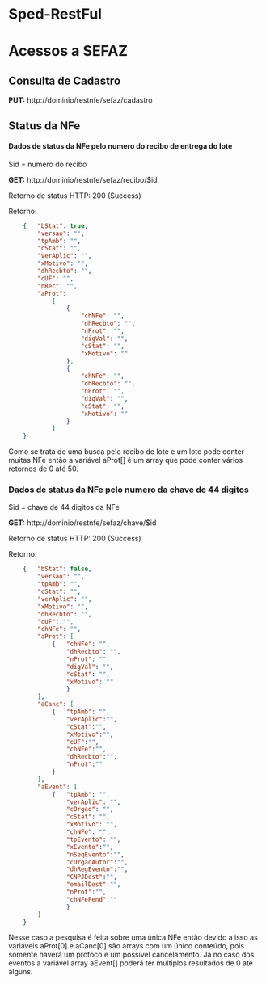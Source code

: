 # Sped-RestFul

# Acessos a SEFAZ

## Consulta de Cadastro

**PUT:** http://dominio/restnfe/sefaz/cadastro


## Status da NFe

#### Dados de status da NFe pelo numero do recibo de entrega do lote

$id = numero do recibo

**GET:** http://dominio/restnfe/sefaz/recibo/$id

Retorno de status HTTP: 200 (Success)

Retorno:
```json
    {   "bStat": true,
        "versao": "",
        "tpAmb": "",
        "cStat": "",
        "verAplic": "",
        "xMotivo": "",
        "dhRecbto": "",
        "cUF": "",
        "nRec": "",
        "aProt":
            [
                {
                    "chNFe": "",
                    "dhRecbto": "",
                    "nProt": "",
                    "digVal": "",
                    "cStat": "",
                    "xMotivo": ""
                },
                {
                    "chNFe": "",
                    "dhRecbto": "",
                    "nProt": "",
                    "digVal": "",
                    "cStat": "",
                    "xMotivo": ""
                }
            ]
    }
```
Como se trata de uma busca pelo recibo de lote e um lote pode conter muitas NFe então a variável aProt[] é um array que pode conter vários retornos de 0 até 50.


### Dados de status da NFe pelo numero da chave de 44 digitos

$id = chave de 44 digitos da NFe

**GET:** http://dominio/restnfe/sefaz/chave/$id

Retorno de status HTTP: 200 (Success)

Retorno:
```json
    {   "bStat": false,
        "versao": "",
        "tpAmb": "",
        "cStat": "",
        "verAplic": "",
        "xMotivo": "",
        "dhRecbto": "",
        "cUF": "",
        "chNFe": "",
        "aProt": [
        	{   "chNFe": "",
                "dhRecbto": "",
                "nProt": "",
                "digVal": "",
                "cStat": "",
                "xMotivo": ""
                }
        ],
        "aCanc": [
            {   "tpAmb": "",
                "verAplic":"",
                "cStat":"",
                "xMotivo":"",
                "cUF":"",
                "chNFe":"",
                "dhRecbto":"",
                "nProt":""
            }
        ],
        "aEvent": [
            {   "tpAmb": "",
                "verAplic": "",
                "cOrgao": "",
                "cStat": "",
                "xMotivo": "",
                "chNFe": "",
                "tpEvento": "",
                "xEvento":"",
                "nSeqEvento":"",
                "cOrgaoAutor":"",
                "dhRegEvento":"",
                "CNPJDest":"",
                "emailDest":"",
                "nProt":"",
                "chNFePend":""
                }
        ]
    }
```
Nesse caso a pesquisa é feita sobre uma única NFe então devido a isso as variáveis aProt[0] e aCanc[0] são arrays com um único conteúdo, pois somente haverá um protoco e um póssivel cancelamento. Já no caso dos eventos a variável array aEvent[] poderá ter multiplos resultados de 0 até alguns.

